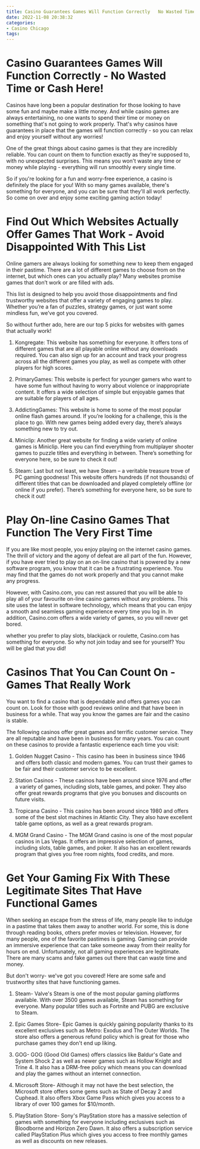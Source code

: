 ```yaml
---
title: Casino Guarantees Games Will Function Correctly   No Wasted Time or Cash Here!
date: 2022-11-08 20:38:32
categories:
- Casino Chicago
tags:
---
```



#  Casino Guarantees Games Will Function Correctly - No Wasted Time or Cash Here!

Casinos have long been a popular destination for those looking to have some fun and maybe make a little money. And while casino games are always entertaining, no one wants to spend their time or money on something that's not going to work properly. That's why casinos have guarantees in place that the games will function correctly - so you can relax and enjoy yourself without any worries!

One of the great things about casino games is that they are incredibly reliable. You can count on them to function exactly as they're supposed to, with no unexpected surprises. This means you won't waste any time or money while playing - everything will run smoothly every single time.

So if you're looking for a fun and worry-free experience, a casino is definitely the place for you! With so many games available, there's something for everyone, and you can be sure that they'll all work perfectly. So come on over and enjoy some exciting gaming action today!

#  Find Out Which Websites Actually Offer Games That Work - Avoid Disappointed With This List 

Online gamers are always looking for something new to keep them engaged in their pastime. There are a lot of different games to choose from on the internet, but which ones can you actually play? Many websites promise games that don’t work or are filled with ads.

This list is designed to help you avoid those disappointments and find trustworthy websites that offer a variety of engaging games to play. Whether you’re a fan of puzzles, strategy games, or just want some mindless fun, we’ve got you covered.

So without further ado, here are our top 5 picks for websites with games that actually work!

1. Kongregate: This website has something for everyone. It offers tons of different games that are all playable online without any downloads required. You can also sign up for an account and track your progress across all the different games you play, as well as compete with other players for high scores.

2. PrimaryGames: This website is perfect for younger gamers who want to have some fun without having to worry about violence or inappropriate content. It offers a wide selection of simple but enjoyable games that are suitable for players of all ages.

3. AddictingGames: This website is home to some of the most popular online flash games around. If you’re looking for a challenge, this is the place to go. With new games being added every day, there’s always something new to try out.

4. Miniclip: Another great website for finding a wide variety of online games is Miniclip. Here you can find everything from multiplayer shooter games to puzzle titles and everything in between. There’s something for everyone here, so be sure to check it out!

5. Steam: Last but not least, we have Steam – a veritable treasure trove of PC gaming goodness! This website offers hundreds (if not thousands) of different titles that can be downloaded and played completely offline (or online if you prefer). There’s something for everyone here, so be sure to check it out!

#  Play On-line Casino Games That Function The Very First Time

If you are like most people, you enjoy playing on the internet casino games. The thrill of victory and the agony of defeat are all part of the fun. However, if you have ever tried to play on an on-line casino that is powered by a new software program, you know that it can be a frustrating experience. You may find that the games do not work properly and that you cannot make any progress.

However, with Casino.com, you can rest assured that you will be able to play all of your favourite on-line casino games without any problems. This site uses the latest in software technology, which means that you can enjoy a smooth and seamless gaming experience every time you log in. In addition, Casino.com offers a wide variety of games, so you will never get bored.

 whether you prefer to play slots, blackjack or roulette, Casino.com has something for everyone. So why not join today and see for yourself? You will be glad that you did!

#   Casinos That You Can Count On - Games That Really Work

You want to find a casino that is dependable and offers games you can count on. Look for those with good reviews online and that have been in business for a while. That way you know the games are fair and the casino is stable.

The following casinos offer great games and terrific customer service. They are all reputable and have been in business for many years. You can count on these casinos to provide a fantastic experience each time you visit:

1) Golden Nugget Casino - This casino has been in business since 1946 and offers both classic and modern games. You can trust their games to be fair and their customer service to be excellent.

2) Station Casinos - These casinos have been around since 1976 and offer a variety of games, including slots, table games, and poker. They also offer great rewards programs that give you bonuses and discounts on future visits.

3) Tropicana Casino - This casino has been around since 1980 and offers some of the best slot machines in Atlantic City. They also have excellent table game options, as well as a great rewards program.

4) MGM Grand Casino - The MGM Grand casino is one of the most popular casinos in Las Vegas. It offers an impressive selection of games, including slots, table games, and poker. It also has an excellent rewards program that gives you free room nights, food credits, and more.

#   Get Your Gaming Fix With These Legitimate Sites That Have Functional Games

When seeking an escape from the stress of life, many people like to indulge in a pastime that takes them away to another world. For some, this is done through reading books, others prefer movies or television. However, for many people, one of the favorite pastimes is gaming. Gaming can provide an immersive experience that can take someone away from their reality for hours on end. Unfortunately, not all gaming experiences are legitimate. There are many scams and fake games out there that can waste time and money.

But don't worry- we've got you covered! Here are some safe and trustworthy sites that have functioning games.

1) Steam- Valve's Steam is one of the most popular gaming platforms available. With over 3500 games available, Steam has something for everyone. Many popular titles such as Fortnite and PUBG are exclusive to Steam.

2) Epic Games Store- Epic Games is quickly gaining popularity thanks to its excellent exclusives such as Metro: Exodus and The Outer Worlds. The store also offers a generous refund policy which is great for those who purchase games they don't end up liking.

3) GOG- GOG (Good Old Games) offers classics like Baldur's Gate and System Shock 2 as well as newer games such as Hollow Knight and Trine 4. It also has a DRM-free policy which means you can download and play the games without an internet connection.

4) Microsoft Store- Although it may not have the best selection, the Microsoft store offers some gems such as State of Decay 2 and Cuphead. It also offers Xbox Game Pass which gives you access to a library of over 100 games for $10/month.

5) PlayStation Store- Sony's PlayStation store has a massive selection of games with something for everyone including exclusives such as Bloodborne and Horizon Zero Dawn. It also offers a subscription service called PlayStation Plus which gives you access to free monthly games as well as discounts on new releases.